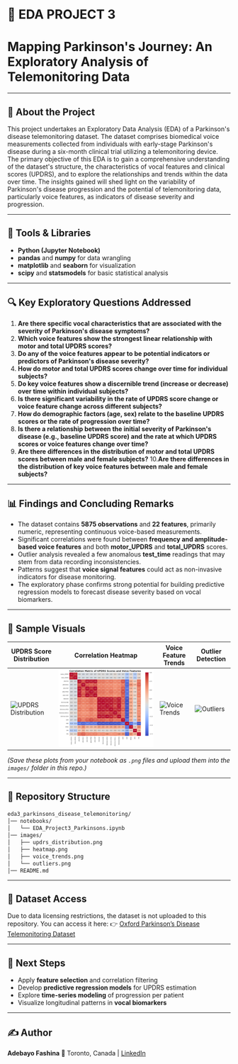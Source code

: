 # 🧠 EDA PROJECT 3
# Mapping Parkinson's Journey: An Exploratory Analysis of Telemonitoring Data

---

## 📘 About the Project

This project undertakes an Exploratory Data Analysis (EDA) of a Parkinson's disease telemonitoring dataset. The dataset comprises biomedical voice measurements collected from individuals with early-stage Parkinson's disease during a six-month clinical trial utilizing a telemonitoring device. The primary objective of this EDA is to gain a comprehensive understanding of the dataset's structure, the characteristics of vocal features and clinical scores (UPDRS), and to explore the relationships and trends within the data over time. The insights gained will shed light on the variability of Parkinson's disease progression and the potential of telemonitoring data, particularly voice features, as indicators of disease severity and progression.

---

## 🧰 Tools & Libraries

* **Python (Jupyter Notebook)**
* **pandas** and **numpy** for data wrangling
* **matplotlib** and **seaborn** for visualization
* **scipy** and **statsmodels** for basic statistical analysis

---

## 🔍 Key Exploratory Questions Addressed

1. **Are there specific vocal characteristics that are associated with the severity of Parkinson's disease symptoms?**
2. **Which voice features show the strongest linear relationship with motor and total UPDRS scores?**
3. **Do any of the voice features appear to be potential indicators or predictors of Parkinson's disease severity?**
4. **How do motor and total UPDRS scores change over time for individual subjects?**
5. **Do key voice features show a discernible trend (increase or decrease) over time within individual subjects?**
6. **Is there significant variability in the rate of UPDRS score change or voice feature change across different subjects?**
7. **How do demographic factors (age, sex) relate to the baseline UPDRS scores or the rate of progression over time?**
8. **Is there a relationship between the initial severity of Parkinson's disease (e.g., baseline UPDRS score) and the rate at which UPDRS scores or voice features change over time?**
9. **Are there differences in the distribution of motor and total UPDRS scores between male and female subjects?**
10.**Are there differences in the distribution of key voice features between male and female subjects?**

---

## 📊 Findings and Concluding Remarks

* The dataset contains **5875 observations** and **22 features**, primarily numeric, representing continuous voice-based measurements.
* Significant correlations were found between **frequency and amplitude-based voice features** and both **motor_UPDRS** and **total_UPDRS** scores.
* Outlier analysis revealed a few anomalous **test_time** readings that may stem from data recording inconsistencies.
* Patterns suggest that **voice signal features** could act as non-invasive indicators for disease monitoring.
* The exploratory phase confirms strong potential for building predictive regression models to forecast disease severity based on vocal biomarkers.

---

## 📸 Sample Visuals

| UPDRS Score Distribution                             | Correlation Heatmap                        | Voice Feature Trends                     | Outlier Detection                |
| ---------------------------------------------------- | ------------------------------------------ | ---------------------------------------- | -------------------------------- |
| ![UPDRS Distribution](images/updrs_distribution.png) | ![Correlation Heatmap](images/heatmap.png) | ![Voice Trends](images/voice_trends.png) | ![Outliers](images/outliers.png) |

*(Save these plots from your notebook as `.png` files and upload them into the `images/` folder in this repo.)*

---

## 📁 Repository Structure

```
eda3_parkinsons_disease_telemonitoring/
│── notebooks/
│   └── EDA_Project3_Parkinsons.ipynb
│── images/
│   ├── updrs_distribution.png
│   ├── heatmap.png
│   ├── voice_trends.png
│   └── outliers.png
│── README.md
```

---

## 📂 Dataset Access

Due to data licensing restrictions, the dataset is not uploaded to this repository.
You can access it here:
👉 [Oxford Parkinson’s Disease Telemonitoring Dataset](https://www.kaggle.com/datasets/dankok/oxford-parkinsons-disease-telemonitoring-dataset)

---

## 🚀 Next Steps

* Apply **feature selection** and correlation filtering
* Develop **predictive regression models** for UPDRS estimation
* Explore **time-series modeling** of progression per patient
* Visualize longitudinal patterns in **vocal biomarkers**

---

## ✍️ Author

**Adebayo Fashina**
📍 Toronto, Canada | [LinkedIn](https://www.linkedin.com/in/your-link-here)
